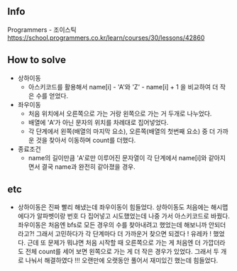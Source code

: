 ## Info
Programmers - 조이스틱 https://school.programmers.co.kr/learn/courses/30/lessons/42860

## How to solve
* 상하이동
    * 아스키코드를 활용해서 name[i] - 'A'와 'Z' - name[i] + 1 을 비교하여 더 작은 수를 얻었다.
* 좌우이동
    * 처음 위치에서 오른쪽으로 가는 거랑 왼쪽으로 가는 거 두개로 나누었다.
    * 배열에 'A'가 아닌 문자의 위치를 차례대로 집어넣었다.
    * 각 단계에서 왼쪽(배열의 마지막 요소), 오른쪽(배열의 첫번째 요소) 중 더 가까운 것을 찾아서 이동하며 count를 더했다.
* 종료조건
    * name의 길이만큼 'A'로만 이루어진 문자열이 각 단계에서 name[i]와 같아지면서 결국 name과 완전히 같아졌을 경우.
## etc
* 상하이동은 진짜 빨리 해냈는데 좌우이동이 힘들었다. 상하이동도 처음에는 해시맵에다가 알파벳이랑 번호 다 집어넣고 시도했었는데 나중 가서 아스키코드로 바꿨다. 좌우이동은 처음엔 bfs로 모든 경우의 수를 찾아내려고 했었는데 해보니까 안되더라고?! 그래서 고민하다가 각 단계마다 더 가까운거 찾으면 되겠다 ! 유레카 ! 했었다. 근데 또 문제가 뭐냐면 처음 시작할 때 오른쪽으로 가는 게 처음엔 더 가깝더라도 전체 count를 세어 보면 왼쪽으로 가는 게 더 작은 경우가 있었다. 그래서 두 개로 나눠서 해결하였다 !!! 오랜만에 오랫동안 풀어서 재미있긴 했는데 힘들었다.
